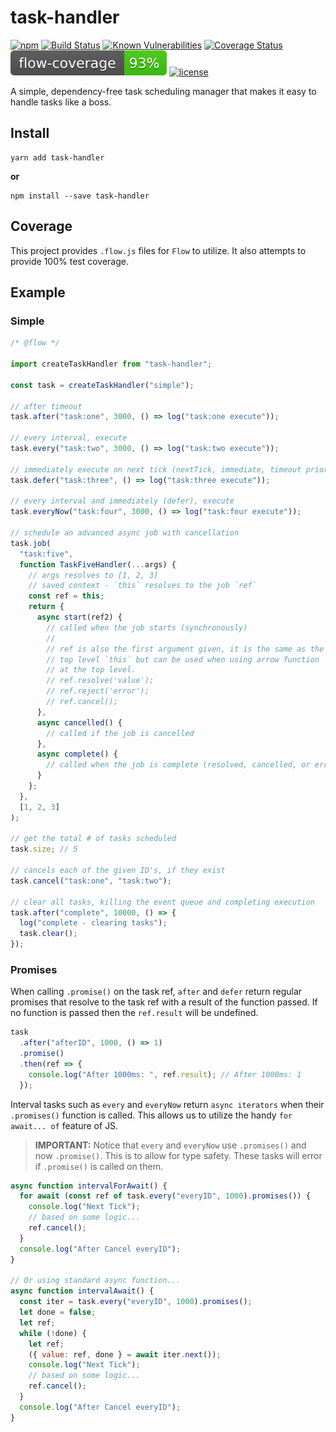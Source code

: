 # task-handler

[![npm](https://img.shields.io/npm/v/task-handler.svg)](https://github.com/odo-network/task-handler)
[![Build Status](https://travis-ci.com/odo-network/task-handler.svg?branch=master)](https://travis-ci.com/odo-network/task-handler)
[![Known Vulnerabilities](https://snyk.io/test/github/odo-network/task-handler/badge.svg?targetFile=package.json)](https://snyk.io/test/github/odo-network/task-handler?targetFile=package.json)
[![Coverage Status](https://coveralls.io/repos/github/odo-network/task-handler/badge.svg?branch=master&service=github)](https://coveralls.io/github/odo-network/task-handler?branch=master)
[![Flow Coverage](./dev/coverage/flow/flow-coverage-badge.svg)](https://odo-network.github.io/task-handler/dev/coverage/flow/index.html)
[![license](https://img.shields.io/github/license/odo-network/task-handler.svg)](https://github.com/odo-network/task-handler)

A simple, dependency-free task scheduling manager that makes it easy to handle tasks like a boss.

## Install

```
yarn add task-handler
```

**or**

```
npm install --save task-handler
```

## Coverage

This project provides `.flow.js` files for `Flow` to utilize. It also attempts to provide 100% test coverage.

## Example

### Simple

```js
/* @flow */

import createTaskHandler from "task-handler";

const task = createTaskHandler("simple");

// after timeout
task.after("task:one", 3000, () => log("task:one execute"));

// every interval, execute
task.every("task:two", 3000, () => log("task:two execute"));

// immediately execute on next tick (nextTick, immediate, timeout priority - first found)
task.defer("task:three", () => log("task:three execute"));

// every interval and immediately (defer), execute
task.everyNow("task:four", 3000, () => log("task:four execute"));

// schedule an advanced async job with cancellation
task.job(
  "task:five",
  function TaskFiveHandler(...args) {
    // args resolves to [1, 2, 3]
    // saved context - `this` resolves to the job `ref`
    const ref = this;
    return {
      async start(ref2) {
        // called when the job starts (synchronously)
        //
        // ref is also the first argument given, it is the same as the
        // top level `this` but can be used when using arrow function
        // at the top level.
        // ref.resolve('value');
        // ref.reject('error');
        // ref.cancel();
      },
      async cancelled() {
        // called if the job is cancelled
      },
      async complete() {
        // called when the job is complete (resolved, cancelled, or errored).
      }
    };
  },
  [1, 2, 3]
);

// get the total # of tasks scheduled
task.size; // 5

// cancels each of the given ID's, if they exist
task.cancel("task:one", "task:two");

// clear all tasks, killing the event queue and completing execution
task.after("complete", 10000, () => {
  log("complete - clearing tasks");
  task.clear();
});
```

### Promises

When calling `.promise()` on the task ref, `after` and `defer` return regular promises that resolve to the task ref with a result of the function passed. If no function is passed then the `ref.result` will be undefined.

```js
task
  .after("afterID", 1000, () => 1)
  .promise()
  .then(ref => {
    console.log("After 1000ms: ", ref.result); // After 1000ms: 1
  });
```

Interval tasks such as `every` and `everyNow` return `async iterators` when their `.promises()` function is called. This allows us to utilize the handy `for await... of` feature of JS.

> **IMPORTANT:** Notice that `every` and `everyNow` use `.promises()` and now `.promise()`. This is to allow for type safety. These tasks will error if `.promise()` is called on them.

```js
async function intervalForAwait() {
  for await (const ref of task.every("everyID", 1000).promises()) {
    console.log("Next Tick");
    // based on some logic...
    ref.cancel();
  }
  console.log("After Cancel everyID");
}

// Or using standard async function...
async function intervalAwait() {
  const iter = task.every("everyID", 1000).promises();
  let done = false;
  let ref;
  while (!done) {
    let ref;
    ({ value: ref, done } = await iter.next());
    console.log("Next Tick");
    // based on some logic...
    ref.cancel();
  }
  console.log("After Cancel everyID");
}
```
